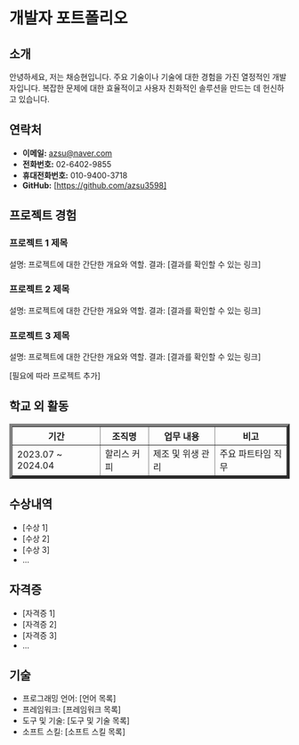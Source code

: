 # 개발자 포트폴리오

## 소개

안녕하세요, 저는 채승현입니다. 주요 기술이나 기술에 대한 경험을 가진 열정적인 개발자입니다. 복잡한 문제에 대한 효율적이고 사용자 친화적인 솔루션을 만드는 데 헌신하고 있습니다.

## 연락처

- **이메일:** azsu@naver.com
- **전화번호:** 02-6402-9855
- **휴대전화번호:** 010-9400-3718
- **GitHub:** [https://github.com/azsu3598]

## 프로젝트 경험

### 프로젝트 1 제목

설명: 프로젝트에 대한 간단한 개요와 역할.
결과: [결과를 확인할 수 있는 링크]

### 프로젝트 2 제목

설명: 프로젝트에 대한 간단한 개요와 역할.
결과: [결과를 확인할 수 있는 링크]

### 프로젝트 3 제목

설명: 프로젝트에 대한 간단한 개요와 역할.
결과: [결과를 확인할 수 있는 링크]

[필요에 따라 프로젝트 추가]

## 학교 외 활동

<table border="5">
  <tr>
    <th>기간</th>
    <th>조직명</th>
    <th>업무 내용</th>
    <th>비고</th>
  </tr>
  <tr>
    <td>2023.07 ~ 2024.04</td>
    <td>할리스 커피</td>
    <td>제조 및 위생 관리</td>
    <td>주요 파트타임 직무</td>
  </tr>
</table>

## 수상내역

- [수상 1]
- [수상 2]
- [수상 3]
- ...

## 자격증

- [자격증 1]
- [자격증 2]
- [자격증 3]
- ...

## 기술

- 프로그래밍 언어: [언어 목록]
- 프레임워크: [프레임워크 목록]
- 도구 및 기술: [도구 및 기술 목록]
- 소프트 스킬: [소프트 스킬 목록]
